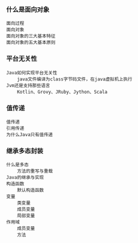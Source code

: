 ### 什么是面向对象
    面向过程
    面向对象
    面向对象的三大基本特征
    面向对象的五大基本原则

### 平台无关性
    Java如何实现平台无关性
        java文件编译为class字节码文件，在java虚拟机上执行
    Jvm还是支持那些语言
        Kotlin、Grovy、JRuby、Jython、Scala


### 值传递
    值传递
    引用传递
    为什么Java只有值传递
    
### 继承多态封装
    什么是多态
        方法的重写与重载
    Java的继承与实现
    构造函数
        默认构造函数
    变量
        类变量
        成员变量
        局部变量
    作用域
        成员变量
        方法 
    

